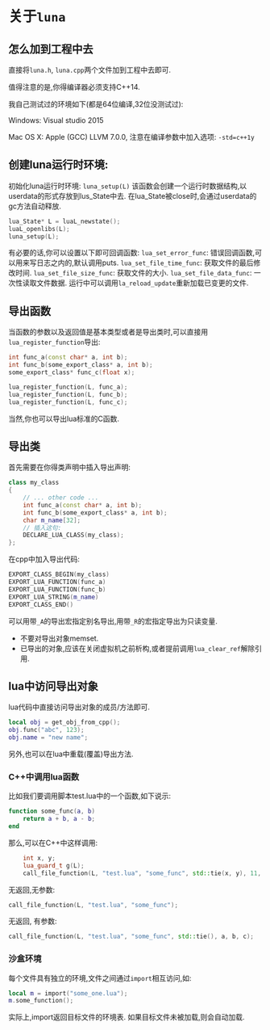 # 关于`luna`

## 怎么加到工程中去

直接将`luna.h`, `luna.cpp`两个文件加到工程中去即可.

值得注意的是,你得编译器必须支持C++14.

我自己测试过的环境如下(都是64位编译,32位没测试过):

Windows: Visual studio 2015

Mac OS X: Apple (GCC) LLVM 7.0.0, 注意在编译参数中加入选项: `-std=c++1y`

## 创建luna运行时环境:

初始化luna运行时环境: `luna_setup(L)`
该函数会创建一个运行时数据结构,以userdata的形式存放到lus_State中去.
在lua_State被close时,会通过userdata的gc方法自动释放.

``` c++
lua_State* L = luaL_newstate();
luaL_openlibs(L);
luna_setup(L);
```

有必要的话,你可以设置以下即可回调函数:
`lua_set_error_func`: 错误回调函数,可以用来写日志之内的,默认调用puts.
`lua_set_file_time_func`: 获取文件的最后修改时间.
`lua_set_file_size_func`: 获取文件的大小.
`lua_set_file_data_func`: 一次性读取文件数据.
运行中可以调用`la_reload_update`重新加载已变更的文件.

## 导出函数

当函数的参数以及返回值是基本类型或者是导出类时,可以直接用`lua_register_function`导出:

``` c++
int func_a(const char* a, int b);
int func_b(some_export_class* a, int b);
some_export_class* func_c(float x);

lua_register_function(L, func_a);
lua_register_function(L, func_b);
lua_register_function(L, func_c);
```

当然,你也可以导出lua标准的C函数.

## 导出类

首先需要在你得类声明中插入导出声明:

``` c++
class my_class
{
	// ... other code ...
	int func_a(const char* a, int b);
	int func_b(some_export_class* a, int b);
    char m_name[32];
  	// 插入这句:
	DECLARE_LUA_CLASS(my_class);
};
```

在cpp中加入导出代码:

``` c++
EXPORT_CLASS_BEGIN(my_class)
EXPORT_LUA_FUNCTION(func_a)
EXPORT_LUA_FUNCTION(func_b)
EXPORT_LUA_STRING(m_name)
EXPORT_CLASS_END()
```

可以用带`_A`的导出宏指定别名导出,用带`_R`的宏指定导出为只读变量.

-  不要对导出对象memset.
-  已导出的对象,应该在关闭虚拟机之前析构,或者提前调用`lua_clear_ref`解除引用.

## lua中访问导出对象

lua代码中直接访问导出对象的成员/方法即可.

``` lua
local obj = get_obj_from_cpp();
obj.func("abc", 123);
obj.name = "new name";
```

另外,也可以在lua中重载(覆盖)导出方法.

### C++中调用lua函数

比如我们要调用脚本test.lua中的一个函数,如下说示:

``` lua
function some_func(a, b)
  	return a + b, a - b;
end
```

那么,可以在C++中这样调用:

``` c++
    int x, y;
    lua_guard_t g(L);
    call_file_function(L, "test.lua", "some_func", std::tie(x, y), 11, 2);
```

无返回,无参数:

``` c++
call_file_function(L, "test.lua", "some_func");
```
无返回, 有参数:

``` c++
call_file_function(L, "test.lua", "some_func", std::tie(), a, b, c);
```

### 沙盒环境
每个文件具有独立的环境,文件之间通过`import`相互访问,如:

```lua
local m = import("some_one.lua");
m.some_function();
```
实际上,import返回目标文件的环境表.
如果目标文件未被加载,则会自动加载.





